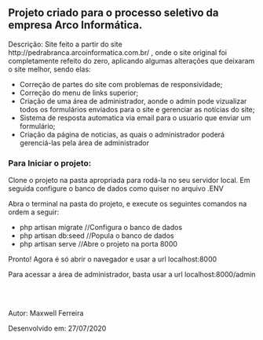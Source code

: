 <h2>Projeto criado para o processo seletivo da empresa Arco Informática.</h2>
<p>Descrição: Site feito a partir do site http://pedrabranca.arcoinformatica.com.br/ , onde o site original foi completamente refeito do zero, aplicando algumas alterações que deixaram o site melhor, sendo elas:</p>
<ul>
    <li>Correção de partes do site com problemas de responsividade;</li>
    <li>Correção do menu de links superior;</li>
    <li>Criação de uma área de administrador, aonde o admin pode vizualizar todos os formulários enviados para o site e gerenciar as notícias do site;</li>
    <li>Sistema de resposta automatica via email para o usuario que enviar um formulário;</li>
    <li>Criação da página de noticias, as quais o administrador poderá gerenciá-las pela área de administrador</li>
</ul>
<p></p>
<h3>Para Iniciar o projeto:</h3>
<p>Clone o projeto na pasta apropriada para rodá-la no seu servidor local. Em seguida configure o banco de dados como quiser no arquivo .ENV</p>
<p>Abra o terminal na pasta do projeto, e execute os seguintes comandos na ordem a seguir:</p>
<ul>
    <li>php artisan migrate //Configura o banco de dados</li>
    <li>php artisan db:seed //Popula o banco de dados</li>
    <li>php artisan serve //Abre o projeto na porta 8000</li>
</ul>
<p>Pronto! Agora é só abrir o navegador e usar a url localhost:8000</p>
<p>Para acessar a área de administrador, basta usar a url localhost:8000/admin</p>
<br><br>
<p>Autor: Maxwell Ferreira</p>
<p>Desenvolvido em: 27/07/2020</p>

